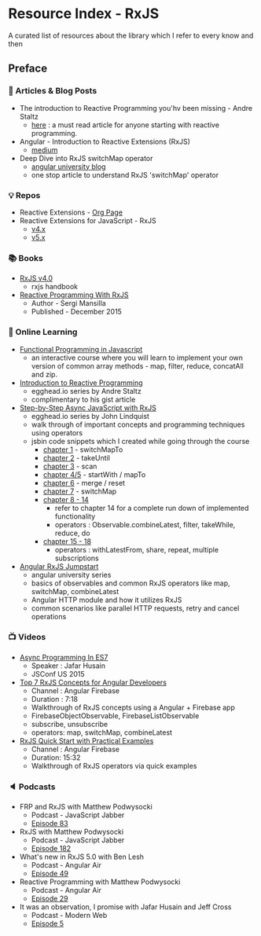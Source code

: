 # Resource Index - RxJS

A curated list of resources about the library which I refer to every know and then

## Preface

### :memo: Articles & Blog Posts

* The introduction to Reactive Programming you'hv been missing - Andre Staltz
  * [here](https://gist.github.com/staltz/868e7e9bc2a7b8c1f754) : a must read article for anyone starting with reactive programming.
* Angular - Introduction to Reactive Extensions (RxJS)
  * [medium](https://medium.com/google-developer-experts/angular-introduction-to-reactive-extensions-rxjs-a86a7430a61f#.h14f74rgl)
* Deep Dive into RxJS switchMap operator
  * [angular university blog](http://blog.angular-university.io/rxjs-switchmap-operator/)
  * one stop article to understand RxJS 'switchMap' operator
  
### :bulb: Repos

* Reactive Extensions - [Org Page](https://github.com/Reactive-Extensions)
* Reactive Extensions for JavaScript - RxJS
  * [v4.x](https://github.com/Reactive-Extensions/RxJS)
  * [v5.x](https://github.com/ReactiveX/RxJS)

### :books: Books
  
* [RxJS v4.0](https://xgrommx.github.io/rx-book/index.html)
  * rxjs handbook
* [Reactive Programming With RxJS](https://pragprog.com/book/smreactjs/reactive-programming-with-rxjs)
  * Author - Sergi Mansilla
  * Published - December 2015
  
### :blue_book: Online Learning

* [Functional Programming in Javascript](http://reactivex.io/learnrx/)
  * an interactive course where you will learn to implement your own version of common array methods - map, filter, reduce, concatAll and zip.
* [Introduction to Reactive Programming](https://egghead.io/series/introduction-to-reactive-programming)
  * egghead.io series by Andre Staltz
  * complimentary to his gist article
* [Step-by-Step Async JavaScript with RxJS](https://egghead.io/series/step-by-step-async-javascript-with-rxjs)
  * egghead.io series by John Lindquist
  * walk through of important concepts and programming techniques using operators
  * jsbin code snippets which I created while going through the course
    * [chapter 1](http://jsbin.com/tuvagi/edit?html,js,console,output) - switchMapTo
    * [chapter 2](http://jsbin.com/sahiwi/3/edit?html,js,console,output) - takeUntil
    * [chapter 3](http://jsbin.com/dohewu/3/edit?html,js,console,output) - scan
    * [chapter 4/5](http://jsbin.com/nilite/1/edit?html,js,console,output) - startWith / mapTo
    * [chapter 6](http://jsbin.com/waziga/1/edit?html,js,console,output) - merge / reset
    * [chapter 7](http://jsbin.com/bixuso/1/edit?html,js,console,output) - switchMap
    * [chapter 8 - 14](http://jsbin.com/qogage/edit?html,js,console,output)
      * refer to chapter 14 for a complete run down of implemented functionality
      * operators : Observable.combineLatest, filter, takeWhile, reduce, do
    * [chapter 15 - 18](http://jsbin.com/ciforu/edit?js,console,output)
      * operators : withLatestFrom, share, repeat, multiple subscriptions
* [Angular RxJS Jumpstart](https://angular-university.io/course/angular2-http)
  * angular university series
  * basics of observables and common RxJS operators like map, switchMap, combineLatest
  * Angular HTTP module and how it utilizes RxJS
  * common scenarios like parallel HTTP requests, retry and cancel operations
      
### :tv: Videos

* [Async Programming In ES7](https://youtu.be/lil4YCCXRYc)
  * Speaker : Jafar Husain
  * JSConf US 2015
* [Top 7 RxJS Concepts for Angular Developers](https://youtu.be/65Us8NwmYf4)
  * Channel : Angular Firebase
  * Duration : 7:18
  * Walkthrough of RxJS concepts using a Angular + Firebase app
  * FirebaseObjectObservable, FirebaseListObservable
  * subscribe, unsubscribe
  * operators: map, switchMap, combineLatest
* [RxJS Quick Start with Practical Examples](https://youtu.be/2LCo926NFLI)
  * Channel : Angular Firebase
  * Duration: 15:32
  * Walkthrough of RxJS operators via quick examples
  
### :speaker: Podcasts

* FRP and RxJS with Matthew Podwysocki
  * Podcast - JavaScript Jabber
  * [Episode 83](https://devchat.tv/js-jabber/083-jsj-frp-and-rxjs-with-matthew-podwysocki)
* RxJS with Matthew Podwysocki
  * Podcast - JavaScript Jabber
  * [Episode 182](https://devchat.tv/js-jabber/182-jsj-rxjs-with-matthew-podwysocki)
* What's new in RxJS 5.0 with Ben Lesh
  * Podcast - Angular Air
  * [Episode 49](https://youtu.be/9on6u7pI3vY)
* Reactive Programming with Matthew Podwysocki
  * Podcast - Angular Air
  * [Episode 29](https://youtu.be/fV5G9lXRBvA)
* It was an observation, I promise with Jafar Husain and Jeff Cross
  * Podcast - Modern Web
  * [Episode 5](http://modernweb.podbean.com/e/s01e05-it-was-an-observation-i-promise-with-jafar-husain-and-jeff-cross/)
  
